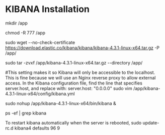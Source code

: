 # KIBANA Installation

mkdir /app

chmod -R 777 /app

sudo wget --no-check-certificate https://download.elastic.co/kibana/kibana/kibana-4.3.1-linux-x64.tar.gz -P /app/

sudo tar -zvxf /app/kibana-4.3.1-linux-x64.tar.gz --directory /app/


#This setting makes it so Kibana will only be accessible to the localhost. This is fine because we will use an Nginx reverse proxy to allow external access. In the Kibana configuration file, find the line that specifies server.host, and replace with:
server.host: "0.0.0.0"
sudo vim /app/kibana-4.3.1-linux-x64/config/kibana.yml

sudo nohup /app/kibana-4.3.1-linux-x64/bin/kibana &

ps -ef | grep kibana

To restart kibana automatically when the server is rebooted,
sudo update-rc.d kibana4 defaults 96 9
